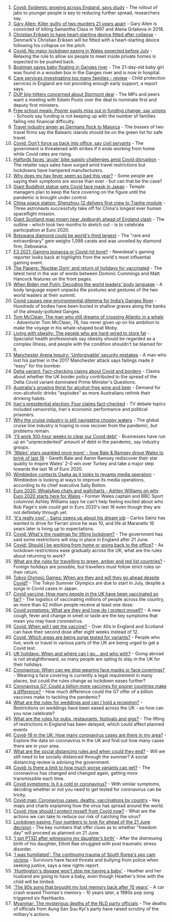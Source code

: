 1. [Covid: Epidemic growing across England, says study](https://www.bbc.co.uk/news/health-57504172) - The rollout of jabs to younger people is key to reducing further spread, researchers say.
2. [Gary Allen: Killer guilty of two murders 21 years apart](https://www.bbc.co.uk/news/uk-england-57481459) - Gary Allen is convicted of killing Samantha Class in 1997 and Alena Grlakova in 2018.
3. [Christian Eriksen to have heart-starting device fitted after collapse](https://www.bbc.co.uk/sport/football/57508250) - Denmark's Christian Eriksen will be fitted with a heart-starting device following his collapse on the pitch.
4. [Covid: No major lockdown easing in Wales expected before July](https://www.bbc.co.uk/news/uk-wales-politics-57511769) - Relaxing the rule to allow six people to meet inside private homes is expected to be pushed back.
5. [Boatman saves baby floating in Ganges river](https://www.bbc.co.uk/news/world-asia-india-57508092) - The 21-day-old baby girl was found in a wooden box in the Ganges river and is now in hospital.
6. [Care services investigating too many families - review](https://www.bbc.co.uk/news/health-57502390) - Child protection services in England are not providing enough early support, a report says.
7. [DUP big-hitters concerned about Stormont deal](https://www.bbc.co.uk/news/uk-northern-ireland-57507176) - The MPs and peers want a meeting with Edwin Poots over the deal to nominate first and deputy first ministers.
8. [Free school meals: Poorer pupils miss out in funding change, say unions](https://www.bbc.co.uk/news/education-57497297) - Schools say funding is not keeping up with the number of families falling into financial difficulty.
9. [Travel industry anger as Germans flock to Majorca](https://www.bbc.co.uk/news/business-57504082) - The bosses of two travel firms say the Balearic islands should be on the green list for safe travel.
10. [Covid: Don't force us back into office, say civil servants](https://www.bbc.co.uk/news/uk-politics-57468916) - The government is threatened with strikes if it ends working from home while Covid rates are rising.
11. [Halfords faces 'acute' bike supply challenges amid Covid disruption](https://www.bbc.co.uk/news/business-57508846) - The retailer says sales have surged amid travel restrictions but lockdowns have hampered manufacturers.
12. [Why does my hay fever seem so bad this year?](https://www.bbc.co.uk/news/newsbeat-57484580) - Some people are saying their symptoms are worse than ever - but can that be the case?
13. [Giant Buddhist statue gets Covid face mask in Japan](https://www.bbc.co.uk/news/world-asia-57511335) - Temple managers plan to keep the face covering on the figure until the pandemic is brought under control.
14. [China space station: Shenzhou-12 delivers first crew to Tianhe module](https://www.bbc.co.uk/news/science-environment-57504052) - Three astronauts successfully take off for China's longest ever human spaceflight mission.
15. [Giant Scotland map mown near Jedburgh ahead of England clash](https://www.bbc.co.uk/news/uk-scotland-south-scotland-57510477) - The outline - which took two months to sketch out - is to celebrate participation at Euro 2020.
16. [Botswana diamond could be world's third largest](https://www.bbc.co.uk/news/world-africa-57506828) - The "rare and extraordinary" gem weighs 1,098 carats and was unveiled by diamond firm, Debswana.
17. [E3 2021: Gaming bonanza or Covid-hit bore?](https://www.bbc.co.uk/news/newsbeat-57503143) - Newsbeat's gaming reporter looks back at highlights from the world's most influential gaming event.
18. [The Papers: 'Nuclear Dom' and return of holidays for vaccinated](https://www.bbc.co.uk/news/blogs-the-papers-57506466) - The latest twist in the war of words between Dominic Cummings and Matt Hancock features on the front pages.
19. [When Biden met Putin: Decoding the world leaders' body language](https://www.bbc.co.uk/news/world-us-canada-57498906) - A body language expert unpacks the postures and gestures of the two world leaders at their summit.
20. [Covid causes new environmental dilemma for India’s Ganges River](https://www.bbc.co.uk/news/world-asia-india-57505616) - Hundreds of bodies have been buried in shallow graves along the banks of the already-polluted Ganges.
21. [Tom McClean: The man who still dreams of crossing Atlantic in a whale](https://www.bbc.co.uk/news/uk-scotland-highlands-islands-57482669) - Adventurer Tom McClean, 78, has never given up on his ambition to make the voyage in his whale-shaped boat Moby.
22. [Living with obesity: The people who are hard-wired to store fat](https://www.bbc.co.uk/news/uk-57419041) - Specialist health professionals say obesity should be regarded as a complex illness, and people with the condition shouldn't be blamed for it.
23. [Manchester Arena Inquiry: ‘Unforgivable' security mistakes](https://www.bbc.co.uk/news/uk-england-manchester-57499326) - A man who lost his partner in the 2017 Manchester attack says failings made it "easy" for the bomber.
24. [Delta variant: Fact-checking claims about Covid and borders](https://www.bbc.co.uk/news/57500637) - Claims about whether the UK border policy contributed to the spread of the Delta Covid variant dominated Prime Minister's Questions.
25. [Australia's growing thirst for alcohol-free wine and beer](https://www.bbc.co.uk/news/world-australia-57408829) - Demand for non-alcoholic drinks "explodes" as more Australians rethink their drinking habits.
26. [Iran's presidential election: Four claims fact-checked](https://www.bbc.co.uk/news/57485108) - TV debate topics included censorship, Iran's economic performance and political prisoners.
27. [Why the cruise industry is still navigating choppy waters](https://www.bbc.co.uk/news/business-57482017) - The global cruise line industry is hoping to now recover from the pandemic, but problems remain.
28. ['I'll work 100-hour weeks to clear our Covid debt'](https://www.bbc.co.uk/news/business-57489197) - Businesses have run up an "unprecedented" amount of debt in the pandemic, say industry groups.
29. ['Wales' stars sparkled once more' - how Bale & Ramsey drove Wales to brink of last 16](https://www.bbc.co.uk/sport/football/57505779) - Gareth Bale and Aaron Ramsey rediscover their star quality to inspire Wales' 2-0 win over Turkey and take a major step towards the last 16 of Euro 2020.
30. [Wimbledon contacts Osaka as it looks to revamp media operation](https://www.bbc.co.uk/sport/tennis/57509486) - Wimbledon is looking at ways to improve its media operations, according to its chief executive Sally Bolton.
31. [Euro 2020: WhatsApp chats and wallcharts - Ashley Williams on why Euro 2020 starts here for Wales](https://www.bbc.co.uk/sport/football/57477914) - Former Wales captain and BBC Sport columnist Ashley Williams says he can't help feeling excited about who Rob Page's side could get in Euro 2020's last 16 even though they are not definitely through yet.
32. ['It's really cool' - Sainz opens up about his dream job](https://www.bbc.co.uk/sport/formula1/57492451) - Carlos Sainz has wanted to drive for Ferrari since he was 10, and life at Maranello 16 years later is living up to expectations.
33. [Covid: What's the roadmap for lifting lockdown?](https://www.bbc.co.uk/news/explainers-52530518) - The government has said some restrictions will stay in place in England after 21 June.
34. [Covid: Should I be working from home or going back to the office?](https://www.bbc.co.uk/news/business-52567567) - As lockdown restrictions ease gradually across the UK, what are the rules about returning to work?
35. [What are the rules for travelling to green, amber and red list countries?](https://www.bbc.co.uk/news/explainers-52544307) - Foreign holidays are possible, but travellers must follow strict rules on their return.
36. [Tokyo Olympic Games: When are they and will they go ahead despite Covid?](https://www.bbc.co.uk/news/world-asia-57240044) - The Tokyo Summer Olympics are due to start in July, despite a surge in Covid cases in Japan.
37. [Covid vaccine: How many people in the UK have been vaccinated so far?](https://www.bbc.co.uk/news/health-55274833) - The logistics of vaccinating millions of people across the country, as more than 42 million people receive at least one dose.
38. [Covid symptoms: What are they and how do I protect myself?](https://www.bbc.co.uk/news/health-51048366) - A new cough, fever and change in smell or taste are the key symptoms that mean you may have coronavirus.
39. [Covid: When will I get the vaccine?](https://www.bbc.co.uk/news/health-55045639) - Over 40s in England and Scotland can have their second dose after eight weeks instead of 12.
40. [Covid: Which areas are being surge tested for variants?](https://www.bbc.co.uk/news/explainers-54872039) - People who live, work or travel in various parts of the UK are being urged to get a Covid test.
41. [UK holidays: When and where can I go... and who with?](https://www.bbc.co.uk/news/explainers-52646738) - Going abroad is not straightforward, so many people are opting to stay in the UK for their holidays.
42. [Coronavirus: When can we stop wearing face masks or face coverings?](https://www.bbc.co.uk/news/health-51205344) - Wearing a face covering is currently a legal requirement in many places, but could the rules change as lockdown eases further?
43. [Coronavirus G7: Could a billion more vaccines for poorer countries make a difference?](https://www.bbc.co.uk/news/57427877) - How much difference could the G7 offer of a billion vaccines make to tackling the pandemic?
44. [What are the rules for weddings and can I hold a reception?](https://www.bbc.co.uk/news/explainers-52811509) - Restrictions on weddings have been eased across the UK - so how can you now celebrate?
45. [What are the rules for pubs, restaurants, festivals and gigs?](https://www.bbc.co.uk/news/business-52977388) - The lifting of restrictions in England has been delayed, which could affect planned events
46. [Covid-19 in the UK: How many coronavirus cases are there in my area?](https://www.bbc.co.uk/news/uk-51768274) - Explore the data on coronavirus in the UK and find out how many cases there are in your area.
47. [What are the social distancing rules and when could they end?](https://www.bbc.co.uk/news/uk-51506729) - Will we still need to be socially distanced through the summer? A social distancing review is advising the government.
48. [Covid: Is there a limit to how much worse variants can get?](https://www.bbc.co.uk/news/health-57431420) - The coronavirus has changed and changed again, getting more transmissible each time.
49. [Covid symptoms: Is it a cold or coronavirus?](https://www.bbc.co.uk/news/health-54145299) - With similar symptoms, deciding whether or not you need to get tested for coronavirus can be tricky.
50. [Covid map: Coronavirus cases, deaths, vaccinations by country](https://www.bbc.co.uk/news/world-51235105) - Key maps and charts explaining how the virus has spread around the world.
51. [Covid: How should I protect myself from Covid now?](https://www.bbc.co.uk/news/health-57087517) - What are the actions we can take to reduce our risk of catching the virus?
52. [Lockdown easing: Four numbers to look for ahead of the 21 June decision](https://www.bbc.co.uk/news/57403888) - The key numbers that offer clues as to whether "freedom day" will proceed as planned on 21 June.
53. [‘I got PTSD after witnessing my daughter’s birth’](https://www.bbc.co.uk/news/stories-57442294) - After the distressing birth of his daughter, Elliott Rae struggled with post traumatic stress disorder.
54. ['I was humiliated': The continuing trauma of South Korea's spy cam victims](https://www.bbc.co.uk/news/world-asia-57493020) - Survivors have faced threats and bullying from police when seeking justice, says a new rights report.
55. ['Huntington's disease won't stop me having a baby'](https://www.bbc.co.uk/news/stories-57430859) - Heather and her husband are going to have a baby, even though Heather's time with the child will be limited.
56. ['The 80s song that brought my lost memory back after 10 years'](https://www.bbc.co.uk/news/disability-50478524) - A car crash erased Thomas's memory - 10 years later, a 1980s pop song triggered six flashbacks.
57. [Myanmar: The mysterious deaths of the NLD party officials](https://www.bbc.co.uk/news/world-asia-57380237) - The deaths of officials from Aung San Suu Kyi's party have raised scrutiny of the military's actions.
